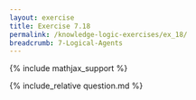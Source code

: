 ```yaml
---
layout: exercise
title: Exercise 7.18
permalink: /knowledge-logic-exercises/ex_18/
breadcrumb: 7-Logical-Agents
---
```


{% include mathjax_support %}

<div><i class="arrow-up loader" data-chapter="knowledge-logic-exercises" data-exercise="ex_18" data-rating="0"></i></div>
{% include_relative question.md %}

